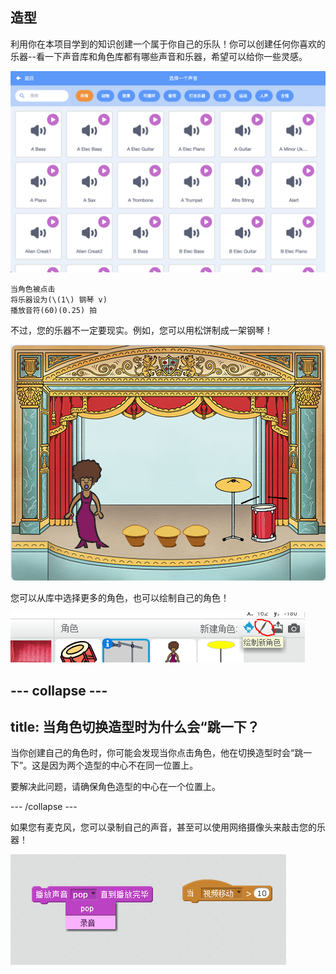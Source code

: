 ## 造型

利用你在本项目学到的知识创建一个属于你自己的乐队！你可以创建任何你喜欢的乐器--看一下声音库和角色库都有哪些声音和乐器，希望可以给你一些灵感。

![截图](images/band-ideas-sounds.png)

```blocks3
当角色被点击
将乐器设为(\(1\) 钢琴 v)
播放音符(60)(0.25) 拍
```

不过，您的乐器不一定要现实。例如，您可以用松饼制成一架钢琴！

![截屏](images/band-piano.png)

您可以从库中选择更多的角色，也可以绘制自己的角色！

![截图](images/band-draw.png)

## \--- collapse \---

## title: 当角色切换造型时为什么会“跳一下？

当你创建自己的角色时，你可能会发现当你点击角色，他在切换造型时会“跳一下”。这是因为两个造型的中心不在同一位置上。

要解决此问题，请确保角色造型的中心在一个位置上。

\--- /collapse \---

如果您有麦克风，您可以录制自己的声音，甚至可以使用网络摄像头来敲击您的乐器！

![截屏](images/band-io.png)
